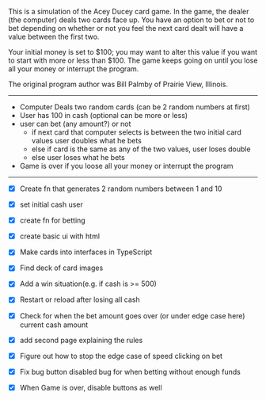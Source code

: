 This is a simulation of the Acey Ducey card game. In the game, the dealer (the computer) deals two cards face up. You have an option to bet or not to bet depending on whether or not you feel the next card dealt will have a value between the first two.

Your initial money is set to $100; you may want to alter this value if you want to start with more or less than $100. The game keeps going on until you lose all your money or interrupt the program.

The original program author was Bill Palmby of Prairie View, Illinois.

---

- Computer Deals two random cards (can be 2 random numbers at first)
- User has 100 in cash (optional can be more or less)
- user can bet (any amount?) or not 
  - if next card that computer selects is between the two initial card values user doubles what he bets
  - else if card is the same as any of the two values, user loses double
  - else user loses what he bets
- Game is over if you loose all your money or interrupt the program

---

- [x] Create fn that generates 2 random numbers between 1 and 10
- [x] set initial cash user
- [x] create fn for betting
- [x] create basic ui with html
- [x] Make cards into interfaces in TypeScript
- [x] Find deck of card images
- [x] Add a win situation(e.g. if cash is >= 500)
- [x] Restart or reload after losing all cash
- [x] Check for when the bet amount goes over (or under edge case here) current cash amount
- [x] add second page explaining the rules
- [x] Figure out how to stop the edge case of speed clicking on bet
- [x] Fix bug button disabled bug for when betting without enough funds
- [x] When Game is over, disable buttons as well


